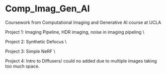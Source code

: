 # Comp_Imag_Gen_AI
Coursework from Computational Imaging and Generative AI course at UCLA

Project 1: Imaging Pipeline, HDR imaging, noise in imaging pipeling \

Project 2: Synthetic Defocus \ 

Project 3: Simple NeRF \

Project 4: Intro to Diffusers/ could no added due to multiple images taking too much space.
